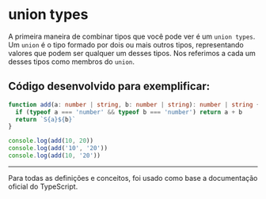 # union types

A primeira maneira de combinar tipos que você pode ver é um `union types`. Um `union` é o tipo formado por dois ou mais outros tipos, representando valores que podem ser qualquer um desses tipos. Nos referimos a cada um desses tipos como membros do `union`.

## Código desenvolvido para exemplificar:

~~~typescript
function add(a: number | string, b: number | string): number | string {
  if (typeof a === 'number' && typeof b === 'number') return a + b
  return `S{a}${b}`
}

console.log(add(10, 20))
console.log(add('10', '20'))
console.log(add(10, '20'))

~~~

---
Para todas as definições e conceitos, foi usado como base a documentação oficial do TypeScript.
